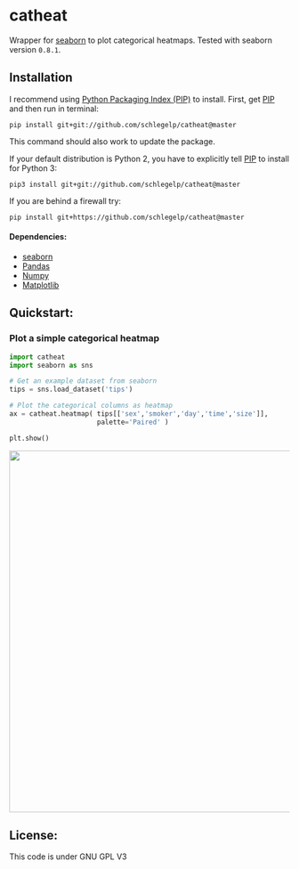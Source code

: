 catheat
=======
Wrapper for [seaborn](http://seaborn.pydata.org) to plot categorical heatmaps. Tested with seaborn version `0.8.1`.

## Installation
I recommend using [Python Packaging Index (PIP)](https://pypi.python.org/pypi) to install.
First, get [PIP](https://pip.pypa.io/en/stable/installing/) and then run in terminal:

`pip install git+git://github.com/schlegelp/catheat@master`

This command should also work to update the package.

If your default distribution is Python 2, you have to explicitly tell [PIP](https://pip.pypa.io/en/stable/installing/) to install for Python 3:

`pip3 install git+git://github.com/schlegelp/catheat@master`

If you are behind a firewall try:

`pip install git+https://github.com/schlegelp/catheat@master`

#### Dependencies:
- [seaborn](http://seaborn.pydata.org)
- [Pandas](http://pandas.pydata.org/)
- [Numpy](http://www.scipy.org)
- [Matplotlib](http://www.matplotlib.org)

## Quickstart:

### Plot a simple categorical heatmap
```python
import catheat
import seaborn as sns

# Get an example dataset from seaborn
tips = sns.load_dataset('tips')

# Plot the categorical columns as heatmap
ax = catheat.heatmap( tips[['sex','smoker','day','time','size']],
                      palette='Paired' )

plt.show()

```

<img src="https://user-images.githubusercontent.com/7161148/34643797-af6b040a-f322-11e7-98ad-db562cfa9951.png" width="650">

## License:
This code is under GNU GPL V3